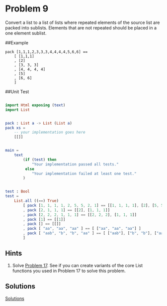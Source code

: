 # Problem 9

Convert a list to a list of lists where repeated elements of the source list are packed into sublists. Elements that are not repeated should be placed in a one element sublist.

##Example
```
pack [1,1,1,2,3,3,3,4,4,4,4,5,6,6] ==
    [ [1,1,1]
    , [2]
    , [3, 3, 3]
    , [4, 4, 4, 4]
    , [5]
    , [6, 6]
    ]
```

##Unit Test
```elm

import Html exposing (text)
import List 


pack : List a -> List (List a)
pack xs =
    -- your implementation goes here
    [[]]


main =
    text
        (if (test) then
            "Your implementation passed all tests."
         else
            "Your implementation failed at least one test."
        )


test : Bool
test =
    List.all ((==) True)
        [ pack [1, 1, 1, 1, 2, 5, 5, 2, 1] == [[1, 1, 1, 1], [2], [5, 5], [2], [1]]
        , pack [2, 1, 1, 1] == [[2], [1, 1, 1]]
        , pack [2, 2, 2, 1, 1, 1] == [[2, 2, 2], [1, 1, 1]]
        , pack [1] == [[1]]
        , pack [] == [[]]
        , pack [ "aa", "aa", "aa" ] == [ ["aa", "aa", "aa"] ]
        , pack [ "aab", "b", "b", "aa" ] == [ ["aab"], ["b", "b"], ["aa"] ]
        ]
```

## Hints
1. Solve [Problem 17](problem_17.md). See if you can create variants of the core List functions you used in Problem 17 to solve this problem. 

## Solutions
[Solutions](problem_9_solutions.md)
